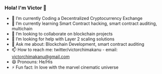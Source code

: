 ### Hola! I'm Victor 👋

- 🔭 I’m currently Coding a Decentralized Cryptocurrency Exchange
- 🌱 I’m currently learning Smart Contract hacking, smart contract auditing, multichain
- 👯 I’m looking to collaborate on blockchain projects
- 🤔 I’m looking for help with Layer 2 scaling solutions 
- 💬 Ask me about: Blockchain Development, smart contract auditing 
- 📫 How to reach me: twitter/victorchimakanu -  email: victorchimakanu@gmail.com 
- 😄 Pronouns: He/His 
- ⚡ Fun fact: In love with the marvel cinematic universe 

